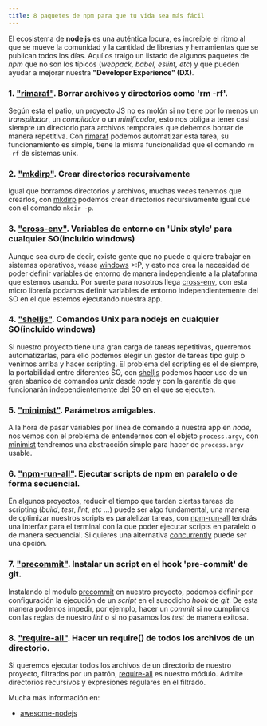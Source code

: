 ```yaml
---
title: 8 paquetes de npm para que tu vida sea más fácil
---
```


El ecosistema de **node js** es una auténtica locura, es increíble el ritmo al que se mueve la comunidad y la cantidad de librerías y herramientas que se publican todos los días. Aquí os traigo un listado de algunos paquetes de _npm_ que no son los típicos (_webpack, babel, eslint, etc_) y que pueden ayudar a mejorar nuestra **"Developer Experience" (DX)**.

### 1. ["rimaraf"](https://github.com/isaacs/rimraf). Borrar archivos y directorios como 'rm -rf'.

Según esta el patio, un proyecto JS no es molón si no tiene por lo menos un _transpilador_, un _compilador_ o un _minificador_, esto nos obliga a tener casi siempre un directorio para archivos temporales que debemos borrar de manera repetitiva. Con [rimaraf](https://github.com/isaacs/rimraf) podemos  automatizar esta tarea, su funcionamiento es simple, tiene la misma funcionalidad que el comando `rm -rf` de sistemas unix.

### 2. ["mkdirp"](https://github.com/substack/node-mkdirp). Crear directorios recursivamente

Igual que borramos directorios y archivos, muchas veces tenemos que crearlos, con [mkdirp](https://github.com/substack/node-mkdirp) podemos crear directorios recursivamente igual que con el comando `mkdir -p`.

### 3. ["cross-env"](https://github.com/kentcdodds/cross-env). Variables de entorno en 'Unix style' para cualquier SO(incluido windows)

Aunque sea duro de decir, existe gente que no puede o quiere trabajar en sistemas operativos, véase [windows](https://www.microsoft.com/es-es/windows)   >:P, y esto nos crea la necesidad de poder definir variables de entorno de manera independiente a la plataforma que estemos usando. Por suerte para nosotros llega [cross-env](https://github.com/kentcdodds/cross-env), con esta micro librería podamos definir variables de entorno independientemente del SO en el que estemos ejecutando nuestra app.

### 4. ["shelljs"](https://github.com/shelljs/shelljs). Comandos Unix para nodejs en cualquier SO(incluido windows)

Si nuestro proyecto tiene una gran carga de tareas repetitivas, querremos automatizarlas, para ello podemos elegir un gestor de tareas tipo gulp o venirnos arriba y hacer scripting. El problema del scripting es el de siempre, la portabilidad entre diferentes SO, con [shelljs](https://github.com/shelljs/shelljs) podemos hacer uso de un gran abanico de comandos _unix_ desde _node_ y con la garantía de que funcionarán independientemente del SO en el que se ejecuten.

### 5. ["minimist"](https://github.com/substack/minimist). Parámetros amigables.

A la hora de pasar variables por línea de comando a nuestra app en _node_, nos vemos con el problema de entendernos con el objeto `process.argv`, con [minimist](https://github.com/substack/minimist) tendremos una abstracción simple para hacer de `process.argv` usable.

### 6. ["npm-run-all"](https://github.com/mysticatea/npm-run-all). Ejecutar scripts de npm en paralelo o de forma secuencial.

En algunos proyectos, reducir el tiempo que tardan ciertas tareas de scripting (_build_, _test_, _lint_, _etc ..._) puede ser algo fundamental, una manera de optimizar nuestros scripts es paralelizar tareas, con [npm-run-all](https://github.com/mysticatea/npm-run-all) tendrás una interfaz para el terminal con la que poder ejecutar scripts en paralelo o de manera secuencial.
Si quieres una alternativa [concurrently](https://github.com/kimmobrunfeldt/concurrently) puede ser una opción.

### 7. ["precommit"](https://github.com/observing/pre-commit). Instalar un script en el hook 'pre-commit' de git.

Instalando el modulo [precommit](https://github.com/observing/pre-commit) en nuestro proyecto, podemos definir por configuración la ejecución de un _script_ en el susodicho _hook_ de _git_. De esta manera podemos impedir, por ejemplo, hacer un _commit_ si no cumplimos con las reglas de nuestro _lint_ o si no pasamos los _test_ de manera exitosa.

### 8. ["require-all"](https://github.com/felixge/node-require-all). Hacer un require() de todos los archivos de un directorio.

Si queremos ejecutar todos los archivos de un directorio de nuestro proyecto, filtrados por un patrón, [require-all](https://github.com/felixge/node-require-all) es nuestro módulo. Admite directorios recursivos y expresiones regulares en el filtrado.


Mucha más información en:

* [awesome-nodejs](https://github.com/sindresorhus/awesome-nodejs)
